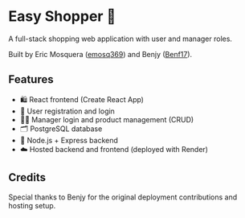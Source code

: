# Easy Shopper 🛒

A full-stack shopping web application with user and manager roles.

Built by Eric Mosquera ([emosq369](https://github.com/emosq369)) and Benjy ([Benf17](https://github.com/Benf17)).

## Features
- 🛍️ React frontend (Create React App)
- 🔐 User registration and login
- 🧑‍💼 Manager login and product management (CRUD)
- 🗂️ PostgreSQL database
- 🚀 Node.js + Express backend
- ☁️ Hosted backend and frontend (deployed with Render)

## Credits
Special thanks to Benjy for the original deployment contributions and hosting setup.
